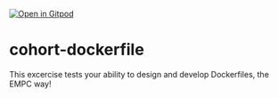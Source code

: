 [![Open in Gitpod](https://gitpod.io/button/open-in-gitpod.svg)](https://gitpod.io/#https://github.com/olivercodes/cohort-dockerfile)

# cohort-dockerfile

This excercise tests your ability to design and develop Dockerfiles, the EMPC way!

